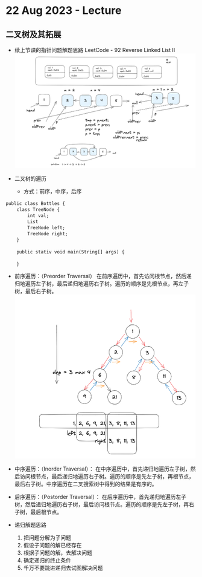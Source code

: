# 22 Aug 2023 - Lecture
## 二叉树及其拓展

- 续上节课的指针问题解题思路
    LeetCode - 92 Reverse Linked List II
    ![reverse-linked-list-ii](assets/reverse-linked-list-ii.png)


- 二叉树的遍历
    - 方式：前序，中序，后序

```
public class Bottles {
    class TreeNode {
        int val;
        List
        TreeNode left;
        TreeNode right;
    }
    
    public stativ void main(String[] args) {
        
    }
```

- 前序遍历：（Preorder Traversal）
    在前序遍历中，首先访问根节点，然后递归地遍历左子树，最后递归地遍历右子树。遍历的顺序是先根节点，再左子树，最后右子树。
    ![preorder-traversal-example](assets/preorder-traversal-example.png)


- 中序遍历：（Inorder Traversal）：
    在中序遍历中，首先递归地遍历左子树，然后访问根节点，最后递归地遍历右子树。遍历的顺序是先左子树，再根节点，最后右子树。中序遍历在二叉搜索树中得到的结果是有序的。

- 后序遍历：（Postorder Traversal）：
    在后序遍历中，首先递归地遍历左子树，然后递归地遍历右子树，最后访问根节点。遍历的顺序是先左子树，再右子树，最后根节点。

- 递归解题思路
    1. 把问题分解为子问题
    2. 假设子问题的解已经存在
    3. 根据子问题的解，去解决问题
    4. 确定递归的终止条件
    5. 千万不要跳进递归去试图解决问题
